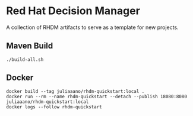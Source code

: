 # Red Hat Decision Manager 

A collection of RHDM artifacts to serve as a template for new projects.

## Maven Build
```
./build-all.sh
```

## Docker
```
docker build --tag juliaaano/rhdm-quickstart:local .
docker run --rm --name rhdm-quickstart --detach --publish 18080:8080 juliaaano/rhdm-quickstart:local
docker logs --follow rhdm-quickstart
```
